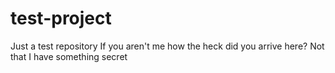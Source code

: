 # test-project
Just a test repository
If you aren't me how the heck did you arrive here?
Not that I have something secret
